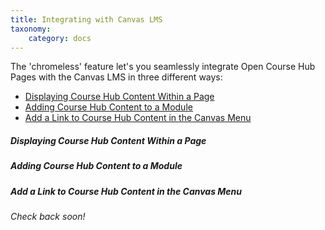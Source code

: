 ```yaml
---
title: Integrating with Canvas LMS
taxonomy:
    category: docs
---
```


The 'chromeless'  feature let's you seamlessly integrate Open Course Hub Pages with the Canvas LMS in three different ways:

* [Displaying Course Hub Content Within a Page](#)
* [Adding Course Hub Content to a Module](#)
* [Add a Link to Course Hub Content in the Canvas Menu](#)

##### Displaying Course Hub Content Within a Page

##### Adding Course Hub Content to a Module

##### Add a Link to Course Hub Content in the Canvas Menu

_Check back soon!_
